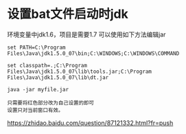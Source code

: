 # 设置bat文件启动时jdk
环境变量中jdk1.6，项目是需要1.7
可以使用如下方法编辑jar

```
set PATH=C:\Program Files\Java\jdk1.5.0_07\bin;C:\WINDOWS;C:\WINDOWS\COMMAND

set classpath=.;C:\Program Files\Java\jdk1.5.0_07\lib\tools.jar;C:\Program Files\Java\jdk1.5.0_07\lib\dt.jar

java -jar myfile.jar

只需要将红色部分改为自己设置的即可
设置只对当前窗口有效。
```

https://zhidao.baidu.com/question/87121332.html?fr=push